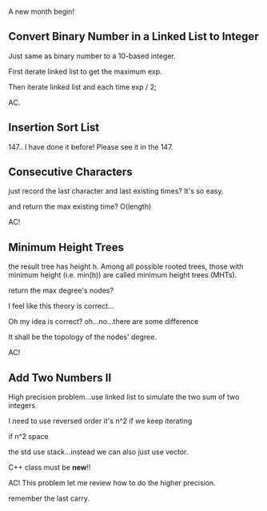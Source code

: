 A new month begin!

## Convert Binary Number in a Linked List to Integer

Just same as binary number to a 10-based integer.

First iterate linked list to get the maximum exp. 

Then iterate linked list and each time exp / 2;

AC.

## Insertion Sort List

147.. I have done it before! Please see it in the 147.

## Consecutive Characters

just record the last character and last existing times? It's so easy.


and return the max existing time? O(length)

AC!

## Minimum Height Trees

the result tree has height h. Among all possible rooted trees, those with minimum height (i.e. min(h))  are called minimum height trees (MHTs).

return the max degree's nodes?

I feel like this theory is correct...

Oh my idea is correct? oh...no...there are some difference

It shall be the topology of the nodes' degree.

AC!

## Add Two Numbers II

High precision problem...use linked list to simulate the two sum of two integers

I need to use reversed order it's n^2 if we keep iterating

if n^2 space 

the std use stack...instead we can also just use vector.

C++ class must be **new**!!

AC! This problem let me review how to do the higher precision.

remember the last carry. 

